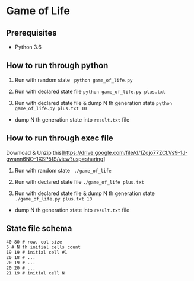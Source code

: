 # Game of Life  

## Prerequisites

- Python 3.6

## How to run through python

1. Run with random state 
``` python game_of_life.py```

2. Run with declared state file 
```python game_of_life.py plus.txt```

3. Run with declared state file & dump N th generation state 
```python game_of_life.py plus.txt 10``` 
- dump N th generation state into ```result.txt``` file

## How to run through exec file

Download & Unzip this[https://drive.google.com/file/d/1Zqjo77ZCLVs9-1J-gwann6NO-1XSP5fS/view?usp=sharing]

1. Run with random state 
``` ./game_of_life```

2. Run with declared state file 
```./game_of_life plus.txt```

3. Run with declared state file & dump N th generation state 
```./game_of_life.py plus.txt 10``` 
- dump N th generation state into ```result.txt``` file

## State file schema

```
40 80 # row, col size 
5 # N th initial cells count
19 19 # initial cell #1
20 18 # ...
20 19 # ...
20 20 # ...
21 19 # initial cell N
```
